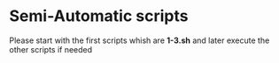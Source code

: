 # Semi-Automatic scripts
Please start with the first scripts whish are **1-3.sh** and later execute the other scripts if needed
